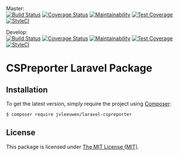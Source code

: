 Master:  
[![Build Status](https://travis-ci.org/jvleeuwen/laravel-cspreporter.svg?branch=master)](https://travis-ci.org/jvleeuwen/laravel-cspreporter)
[![Coverage Status](https://coveralls.io/repos/github/jvleeuwen/laravel-cspreporter/badge.svg?branch=master)](https://coveralls.io/github/jvleeuwen/laravel-cspreporter?branch=master)
[![Maintainability](https://api.codeclimate.com/v1/badges/7e8802ad60fcb229055d/maintainability)](https://codeclimate.com/github/jvleeuwen/laravel-cspreporter/maintainability)
[![Test Coverage](https://api.codeclimate.com/v1/badges/7e8802ad60fcb229055d/test_coverage)](https://codeclimate.com/github/jvleeuwen/laravel-cspreporter/test_coverage)
[![StyleCI](https://styleci.io/repos/110119154/shield?branch=master)](https://styleci.io/repos/110119154)


Develop:  
[![Build Status](https://travis-ci.org/jvleeuwen/laravel-cspreporter.svg?branch=develop)](https://travis-ci.org/jvleeuwen/laravel-cspreporter)
[![Coverage Status](https://coveralls.io/repos/github/jvleeuwen/laravel-cspreporter/badge.svg?branch=develop)](https://coveralls.io/github/jvleeuwen/laravel-cspreporter?branch=develop)
[![Maintainability](https://api.codeclimate.com/v1/badges/7e8802ad60fcb229055d/maintainability)](https://codeclimate.com/github/jvleeuwen/laravel-cspreporter/maintainability)
[![Test Coverage](https://api.codeclimate.com/v1/badges/7e8802ad60fcb229055d/test_coverage)](https://codeclimate.com/github/jvleeuwen/laravel-cspreporter/test_coverage)
[![StyleCI](https://styleci.io/repos/110119154/shield?branch=develop)](https://styleci.io/repos/110119154)

# CSPreporter Laravel Package

## Installation

To get the latest version, simply require the project using [Composer](https://getcomposer.org):

```bash
$ composer require jvleeuwen/laravel-cspreporter
```

## License

This package is licensed under [The MIT License (MIT)](LICENSE).
